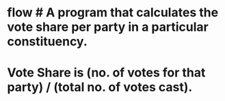 # flow # A program that calculates the vote share per party in a particular constituency. 
# Vote Share is (no. of votes for that party) / (total no. of votes cast).
